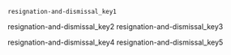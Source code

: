 ```ngMeta
resignation-and-dismissal_key1
```

resignation-and-dismissal_key2
resignation-and-dismissal_key3


resignation-and-dismissal_key4
resignation-and-dismissal_key5
